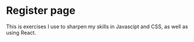 # Register page

This is exercises I use to sharpen my skills in Javascipt and CSS, as well as using React.


